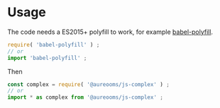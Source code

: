 # Usage

The code needs a ES2015+ polyfill to work, for example
[babel-polyfill](https://babeljs.io/docs/usage/polyfill).
```js
require( 'babel-polyfill' ) ;
// or
import 'babel-polyfill' ;
```

Then
```js
const complex = require( '@aureooms/js-complex' ) ;
// or
import * as complex from '@aureooms/js-complex' ;
```
